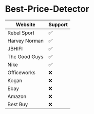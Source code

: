 # Best-Price-Detector

| Website     | Support     |
| ----------- | ----------- |
| Rebel Sport  |    ✅      |
| Harvey Norman  |    ✅      |
| JBHIFI |    ✅      |
| The Good Guys |  ✅  |
| Nike | ✅ |
| Officeworks   | ❌      |
| Kogan |     ❌    |
| Ebay  |   ❌        |
| Amazon   | ❌      |
| Best Buy   | ❌      |
